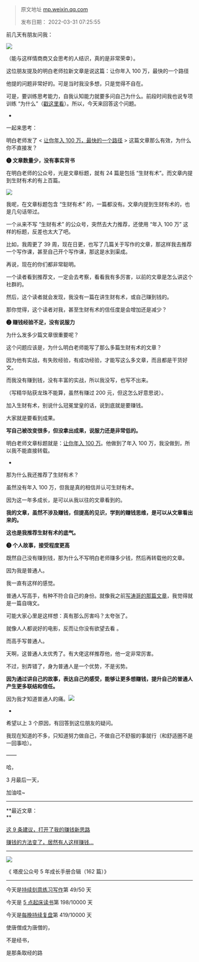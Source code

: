 > 原文地址 [mp.weixin.qq.com](https://mp.weixin.qq.com/s/SUs_Clqj8wjoRtHfPcX5kA)
>
> 发布日期： 2022-03-31 07:25:55

前几天有朋友问我：

![](https://mmbiz.qpic.cn/mmbiz_png/2qRZ6oIialECflTcB3MbL7KWvPL2zjaFZMZn52MvlZTyHc70aPlIcBCbuWOyjxxkYvonjjJDNfSWTWE3Wic8zCoA/640?wx_fmt=png)

（能与这样情商商又会思考的人结识，真的是非常荣幸）。

这位朋友提及的明白老师拉新文章是说这篇：让你年入 100 万，最快的一个路径

他提的问题非常好的。可是当时我没多想，只是觉得不自在。

可是，要训练思考能力，自我认知能力就要多问自己为什么。前段时间我也说专项训练 “为什么”（[戳这里看](http://mp.weixin.qq.com/s?__biz=MzIwMzA5NTI3NQ==&mid=2649917547&idx=1&sn=e6086b7733b984d4e9ff5fd74969c547&chksm=8ed285efb9a50cf919ce5e82b12d24748c1c572565f3a4b5f4fbfe9baca21f478649579bf82b&scene=21#wechat_redirect)）。所以，今天来回答这个问题。

-

一起来思考：

明白老师发了 < [让你年入 100 万，最快的一个路径](http://mp.weixin.qq.com/s?__biz=MzIwMzA5NTI3NQ==&mid=2649918170&idx=1&sn=66739059aa9d437df621dba49728ffcf&chksm=8ed2875eb9a50e48ed8fca0f263287754ce5e0ede27a511f2ebc93c17a1445bda87d5b57fe54&scene=21#wechat_redirect) > 这篇文章那么有效，为什么你不直接发？

**❶ 文章数量少，没有事实背书**

在明白老师的公众号，光是文章标题，就有 24 篇是包括 “生财有术”。而文章内提到生财有术的有上百篇。

![](https://mmbiz.qpic.cn/mmbiz_jpg/2qRZ6oIialECflTcB3MbL7KWvPL2zjaFZgviae9S03dsNyMMz92hFaSPPOx8jYRyEtrBor3RV90nXJOUBacsAgUw/640?wx_fmt=jpeg)

我呢，在文章标题包含 “生财有术” 的，一篇都没有。文章内提到生财有术的，也是几句话带过。

一个从来不写 “生财有术” 的公众号，突然去大力推荐，还使用 “年入 100 万” 这样的标题，反差也太大了吧。

比如，我周更了 39 周，现在日更，也写了几篇关于写作的文章，那这样我去推荐一个写作课，甚至自己开个写作课，那这是水到渠成。

再说，现在的你们都非常聪明。

一个读者看到推荐文，一定会去考察，看看我有多厉害，以前的文章是怎么讲这个社群的。

然后，这个读者就会发现，我没有一篇在讲生财有术，或自己赚到钱的。

那你觉得，这个读者对我，甚至生财有术的信任度是会增加还是减少？

**❷ 赚钱经验不足，没有说服力**

为什么发多少篇文章很重要呢？

这个问题应该是，为什么明白老师能写了那么多篇生财有术的文章？

因为他有实战，有失败经验，有成功经验，才能写这么多文章，而且都是干货好文。

而我没有赚到钱，没有丰富的实战，所以我没写，也写不出来。

（写精华贴获龙珠不能算，虽然有赚过 200 元，但这怎么好意思说）。

加入生财有术，别说什么冠冕堂皇的话，说到底就是要赚钱。  

大家就是要看到成果。

**写自己被改变很多，但没拿出成果，说服力还是非常低的。**

明白老师文章标题就是：[让你年入 100 万](http://mp.weixin.qq.com/s?__biz=MzIwMzA5NTI3NQ==&mid=2649918170&idx=1&sn=66739059aa9d437df621dba49728ffcf&chksm=8ed2875eb9a50e48ed8fca0f263287754ce5e0ede27a511f2ebc93c17a1445bda87d5b57fe54&scene=21#wechat_redirect)。他做到了年入 100 万，我没做到，所以我不能直接转载。

-

那为什么我还推荐了生财有术？

虽然没有年入 100 万，但我是真的相信并认可生财有术。

因为这一年多成长，是可以从我以往的文章看到的。

**我的文章，虽然不涉及赚钱，但提高的见识，学到的赚钱思维，是可以从文章看出来的。**

**这也是我推荐生财有术的底气。**

**❸ 个人故事，接受程度更高**

既然自己没有赚到钱，那为什么不写明白老师赚多少钱，然后再转载他的文章。

因为我是普通人。  

我一直有这样的感觉。

普通人写高手，有种不符合自己的身份。就像我之前[写涛哥的那篇文章](http://mp.weixin.qq.com/s?__biz=MzIwMzA5NTI3NQ==&mid=2649918218&idx=1&sn=ced2d440e1a974ccb7ee42d50662cbd1&chksm=8ed2868eb9a50f98309dae35970a2c166e3c77f893ec094a99ef395e86b6969ab55de2817cf1&scene=21#wechat_redirect)，我觉得就是一篇自嗨文。

可能大家心里是这样想：真有那么厉害吗？太夸张了。

就像人人都说好的电影，反而让你没有欲望去看 。

而高手写普通人。

天啊，这普通人太优秀了。有大佬这样推荐他，他一定非常厉害。

不过，别弄错了，身为普通人是一个优势，不是劣势。

**因为通过讲自己的故事，表达自己的感受，能够让更多想赚钱，提升自己的普通人产生更多联结和信任。**

因为我才知道普通人的痛。![](https://mmbiz.qpic.cn/mmbiz_png/2qRZ6oIialECflTcB3MbL7KWvPL2zjaFZVVGicM0e81ibIUnv9fBISbU6uPmWicHcJjF7a06w3FQcqvScfptBsmf7Q/640?wx_fmt=png)

-

希望以上 3 个原因，有回答到这位朋友的疑问。

我现在知道的不多，只知道努力做自己，不做自己不舒服的事就行（和舒适圈不是一回事哈）。

——

哈，

3 月最后一天，

加油哇~

* * *

**最近文章：  
**

[这 9 条建议，打开了我的赚钱新思路](http://mp.weixin.qq.com/s?__biz=MzIwMzA5NTI3NQ==&mid=2649918203&idx=1&sn=66b0ccc64a1b5a20d27b41a1c552e6b8&chksm=8ed2877fb9a50e693ff0520ef9cba8137d6bcd66464047733cb0106938fa94c5105f0f63c2ff&scene=21#wechat_redirect)

[赚钱的方法变了，居然有人这样赚钱...](http://mp.weixin.qq.com/s?__biz=MzIwMzA5NTI3NQ==&mid=2649918218&idx=1&sn=ced2d440e1a974ccb7ee42d50662cbd1&chksm=8ed2868eb9a50f98309dae35970a2c166e3c77f893ec094a99ef395e86b6969ab55de2817cf1&scene=21#wechat_redirect)  

* * *

[![](https://mmbiz.qpic.cn/mmbiz_jpg/2qRZ6oIialEC7HvcceKwK6r9fNAJWFrPvjvY9saswZfTRsUhMib2GETky30roa7NibLF04g3Gs0yMUDeHtDepePsw/640?wx_fmt=jpeg)](https://mp.weixin.qq.com/s?__biz=MzIwMzA5NTI3NQ==&mid=2649917487&idx=1&sn=bcb7511180bc02d71ed255477345d157&chksm=8ed285abb9a50cbd7a69c7b53b6661ef81e0ab8532ba714c8176e9e164d8d42708a45494ae15&token=835924073&lang=zh_CN&scene=21#wechat_redirect)  

《 塔皮公众号 5 年成长手册合辑（162 篇）》

* * *

  

今天是[持续刻意练习写作](http://mp.weixin.qq.com/s?__biz=MzIwMzA5NTI3NQ==&mid=2649917473&idx=1&sn=820e2212df3f659eef0d03d83770cb9b&chksm=8ed285a5b9a50cb30d109fad21f8baeda4357633e89502e3eb09bb7fc3b916fc4030c9778522&scene=21#wechat_redirect)第 49/50 天

今天是 [5 点起床读书](https://mp.weixin.qq.com/s?__biz=MzIwMzA5NTI3NQ==&mid=2649910546&idx=1&sn=65b422dc1f32c5ed3ce3641cd94c698a&chksm=8ed26096b9a5e98079a1d9c6a6910fa5603a17b3767e9e908af827c0a843bbc0a8853e484493&token=1634201240&lang=zh_CN&scene=21#wechat_redirect)第 198/10000 天

今天是[每晚持续复盘](https://mp.weixin.qq.com/mp/appmsgalbum?__biz=MzIwMzA5NTI3NQ==&action=getalbum&album_id=1740274455186046978&scene=21#wechat_redirect)第 419/10000 天

  

使唐僧成为唐僧的，

不是经书，

是那条取经的路